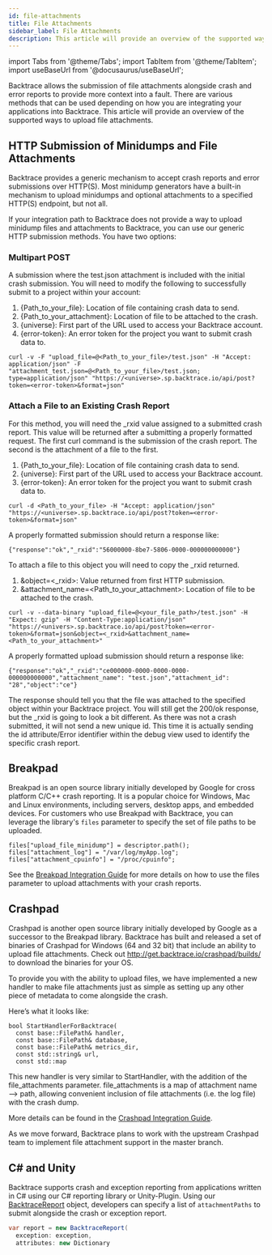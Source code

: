 ```yaml
---
id: file-attachments
title: File Attachments
sidebar_label: File Attachments
description: This article will provide an overview of the supported ways to upload file attachments.
---
```

import Tabs from '@theme/Tabs';
import TabItem from '@theme/TabItem';
import useBaseUrl from '@docusaurus/useBaseUrl';

Backtrace allows the submission of file attachments alongside crash and error reports to provide more context into a fault. There are various methods that can be used depending on how you are integrating your applications into Backtrace. This article will provide an overview of the supported ways to upload file attachments.

## HTTP Submission of Minidumps and File Attachments
Backtrace provides a generic mechanism to accept crash reports and error submissions over HTTP(S). Most minidump generators have a built-in mechanism to upload minidumps and optional attachments to a specified HTTP(S) endpoint, but not all.

If your integration path to Backtrace does not provide a way to upload minidump files and attachments to Backtrace, you can use our generic HTTP submission methods. You have two options:

### Multipart POST
A submission where the test.json attachment is included with the initial crash submission. You will need to modify the following to successfully submit to a project within your account:
1. {Path_to_your_file}: Location of file containing crash data to send.
1. {Path_to_your_attachment}: Location of file to be attached to the crash.
1. {universe}: First part of the URL used to access your Backtrace account.
1. {error-token}: An error token for the project you want to submit crash data to.

```curl
curl -v -F "upload_file=@<Path_to_your_file>/test.json" -H "Accept: application/json" -F "attachment_test.json=@<Path_to_your_file>/test.json; type=application/json" "https://<universe>.sp.backtrace.io/api/post?token=<error-token>&format=json"
```

### Attach a File to an Existing Crash Report
For this method, you will need the _rxid value assigned to a submitted crash report. This value will be returned after a submitting a properly formatted request. The first curl command is the submission of the crash report. The second is the attachment of a file to the first.
1. {Path_to_your_file}: Location of file containing crash data to send.
1. {universe}: First part of the URL used to access your Backtrace account.
1. {error-token}: An error token for the project you want to submit crash data to.

```curl
curl -d <Path_to_your_file> -H "Accept: application/json" "https://<universe>.sp.backtrace.io/api/post?token=<error-token>&format=json"
```

A properly formatted submission should return a response like:
```curl
{"response":"ok","_rxid":"56000000-8be7-5806-0000-000000000000"}
```

To attach a file to this object you will need to copy the _rxid returned.
1. &object=<_rxid>: Value returned from first HTTP submission.
1. &attachment_name=<Path_to_your_attachment>: Location of file to be attached to the crash.
```curl
curl -v --data-binary "upload_file=@<your_file_path>/test.json" -H "Expect: gzip" -H "Content-Type:application/json" "https://<univers>.sp.backtrace.io/api/post?token=<error-token>&format=json&object=<_rxid>&attachment_name=<Path_to_your_attachment>"
```

A properly formatted upload submission should return a response like:
```curl
{"response":"ok","_rxid":"ce000000-0000-0000-0000-000000000000","attachment_name": "test.json","attachment_id": "28","object":"ce"}
```

The response should tell you that the file was attached to the specified object within your Backtrace project. You will still get the 200/ok response, but the _rxid is going to look a bit different. As there was not a crash submitted, it will not send a new unique id. This time it is actually sending the id attribute/Error identifier within the debug view used to identify the specific crash report.

## Breakpad
Breakpad is an open source library initially developed by Google for cross platform C/C++ crash reporting. It is a popular choice for Windows, Mac and Linux environments, including servers, desktop apps, and embedded devices. For customers who use Breakpad with Backtrace, you can leverage the library's `files` parameter to specify the set of file paths to be uploaded.

```
files["upload_file_minidump"] = descriptor.path();
files["attachment_log"] = "/var/log/myApp.log";
files["attachment_cpuinfo"] = "/proc/cpuinfo";
```

See the [Breakpad Integration Guide](https://support.backtrace.io/hc/en-us/articles/360040106132-Breakpad-Integration-Guide) for more details on how to use the files parameter to upload attachments with your crash reports.

## Crashpad
Crashpad is another open source library initially developed by Google as a successor to the Breakpad library. Backtrace has built and released a set of binaries of Crashpad for Windows (64 and 32 bit) that include an ability to upload file attachments. Check out http://get.backtrace.io/crashpad/builds/ to download the binaries for your OS.

To provide you with the ability to upload files, we have implemented a new handler to make file attachments just as simple as setting up any other piece of metadata to come alongside the crash.

Here’s what it looks like:
```
bool StartHandlerForBacktrace(
  const base::FilePath& handler,
  const base::FilePath& database,
  const base::FilePath& metrics_dir,
  const std::string& url,
  const std::map
```

This new handler is very similar to StartHandler, with the addition of the file_attachments parameter. file_attachments is a map of attachment name ⟶ path, allowing convenient inclusion of file attachments (i.e. the log file) with the crash dump.

More details can be found in the [Crashpad Integration Guide](https://support.backtrace.io/hc/en-us/articles/360040516131-Crashpad-Integration-Guide).

As we move forward, Backtrace plans to work with the upstream Crashpad team to implement file attachment support in the master branch.

## C# and Unity
Backtrace supports crash and exception reporting from applications written in C# using our C# reporting library or Unity-Plugin. Using our [BacktraceReport](/error-reporting/platform-integrations/unity/configuration/#backtracereport) object, developers can specify a list of `attachmentPaths` to submit alongside the crash or exception report.
```csharp
var report = new BacktraceReport(
  exception: exception,
  attributes: new Dictionary
```
